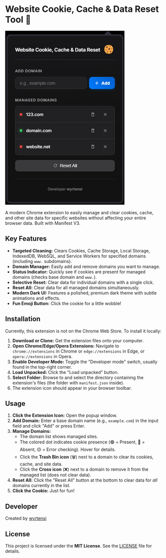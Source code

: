 # Website Cookie, Cache & Data Reset Tool 🍪

![Screenshot Placeholder](placeholder.png "Extension Popup Screenshot")

A modern Chrome extension to easily manage and clear cookies, cache, and other site data for specific websites without affecting your entire browser data. Built with Manifest V3.

## Key Features

*   **Targeted Cleaning:** Clears Cookies, Cache Storage, Local Storage, IndexedDB, WebSQL, and Service Workers for specified domains (including `www.` subdomains).
*   **Domain Manager:** Easily add and remove domains you want to manage.
*   **Status Indicator:** Quickly see if cookies are present for managed domains (checks base domain and `www.`).
*   **Selective Reset:** Clear data for individual domains with a single click.
*   **Reset All:** Clear data for all managed domains simultaneously.
*   **Modern Dark UI:** Features a polished, premium dark theme with subtle animations and effects.
*   **Fun Emoji Button:** Click the cookie for a little wobble!

## Installation

Currently, this extension is not on the Chrome Web Store. To install it locally:

1.  **Download or Clone:** Get the extension files onto your computer.
2.  **Open Chrome/Edge/Opera Extensions:** Navigate to `chrome://extensions` in Chrome or `edge://extensions` in Edge, or `opera://extensions` in Opera.
3.  **Enable Developer Mode:** Toggle the "Developer mode" switch, usually found in the top-right corner.
4.  **Load Unpacked:** Click the "Load unpacked" button.
5.  **Select Folder:** Browse to and select the directory containing the extension's files (the folder with `manifest.json` inside).
6.  The extension icon should appear in your browser toolbar.

## Usage

1.  **Click the Extension Icon:** Open the popup window.
2.  **Add Domain:** Enter a base domain name (e.g., `example.com`) in the input field and click "Add" or press Enter.
3.  **Manage Domains:**
    *   The domain list shows managed sites.
    *   The colored dot indicates cookie presence (🟢 = Present, 🔴 = Absent, 🟡 = Error checking). Hover for details.
    *   Click the **Trash Bin icon** (🗑️) next to a domain to clear its cookies, cache, and site data.
    *   Click the **Cross icon** (❌) next to a domain to remove it from the managed list (does not clear data).
4.  **Reset All:** Click the "Reset All" button at the bottom to clear data for *all* domains currently in the list.
5.  **Click the Cookie:** Just for fun!

## Developer

Created by [wyrtensi](https://github.com/wyrtensi) 

## License

This project is licensed under the **MIT License**. See the [LICENSE](LICENSE) file for details. 
